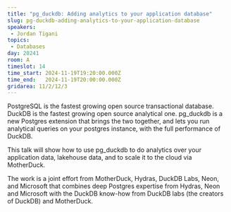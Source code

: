 ```yaml
---
title: "pg_duckdb: Adding analytics to your application database"
slug: pg-duckdb-adding-analytics-to-your-application-database
speakers:
 - Jordan Tigani
topics:
 - Databases
day: 20241
room: A
timeslot: 14
time_start: 2024-11-19T19:20:00.000Z
time_end:   2024-11-19T20:00:00.000Z
gridarea: 11/2/12/3
---
```


PostgreSQL is the fastest growing open source transactional database. DuckDB is the fastest growing open source analytical one. pg_duckdb is a new Postgres extension that brings the two together, and lets you run analytical queries on your postgres instance, with the full performance of DuckDB. 
 
This talk will show how to use pg_duckdb to do analytics over your application data, lakehouse data, and to scale it to the cloud via MotherDuck.
 
The work is a joint effort from MotherDuck, Hydras, DuckDB Labs, Neon, and Microsoft that combines deep Postgres expertise from Hydras, Neon and Microsoft with the DuckDB know-how from DuckDB labs (the creators of DuckDB) and MotherDuck.